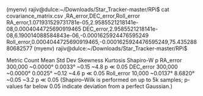 (myenv) rajiv@dulce:~/Downloads/Star_Tracker-master/RPi$ cat covariance_matrix.csv 
,RA_error,DEC_error,Roll_error
RA_error,1.071931529731781e-05,2.9585521218141e-08,0.0004044725690919465
DEC_error,2.9585521218141e-08,6.190014088584843e-06,-0.0001625924476595249
Roll_error,0.0004044725690919465,-0.0001625924476595249,75.43528880682577
(myenv) rajiv@dulce:~/Downloads/Star_Tracker-master/RPi$ 

Metric	Count	Mean	Std Dev	Skewness	Kurtosis	Shapiro-W p
RA_error	300,000	~0.0000°	0.0033°	~0.15	~4.8	p ≪ 0.05
DEC_error	300,000	~0.0000°	0.0025°	~0.12	~4.6	p ≪ 0.05
Roll_error	10,000	~0.0137°	8.6820°	~0.05	~3.2	p ≪ 0.05
(Shapiro–Wilk is performed on up to 5k samples; p-values far below 0.05 indicate deviation from a perfect Gaussian.)
